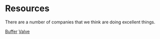 # Resources

There are a number of companies that we think are doing excellent things.

[Buffer](https://open.bufferapp.com/)
[Valve](https://www.valvesoftware.com/company/Valve_Handbook_LowRes.pdf)
